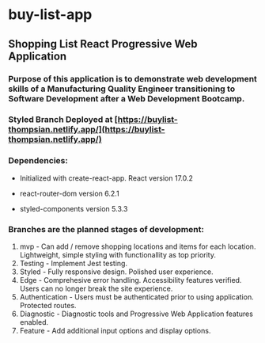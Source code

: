 # buy-list-app
## Shopping List React Progressive Web Application
### Purpose of this application is to demonstrate web development skills of a Manufacturing Quality Engineer transitioning to Software Development after a Web Development Bootcamp.

### Styled Branch Deployed at [https://buylist-thompsian.netlify.app/](https://buylist-thompsian.netlify.app/)

### Dependencies:

* Initialized with create-react-app. React version 17.0.2

* react-router-dom version 6.2.1

* styled-components version 5.3.3

### Branches are the planned stages of development:

1. mvp - Can add / remove shopping locations and items for each location. Lightweight, simple styling with functionallity as top priority.
2. Testing - Implement Jest testing. 
3. Styled - Fully responsive design. Polished user experience.
4. Edge - Comprehesive error handling. Accessibility features verified. Users can no longer break the site experience.
5. Authentication - Users must be authenticated prior to using application. Protected routes.
6. Diagnostic - Diagnostic tools and Progressive Web Application features enabled.
7. Feature - Add additional input options and display options. 
